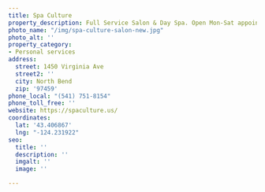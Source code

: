 ```yaml
---
title: Spa Culture
property_description: Full Service Salon & Day Spa. Open Mon-Sat appointments recommended.
photo_name: "/img/spa-culture-salon-new.jpg"
photo_alt: ''
property_category:
- Personal services
address:
  street: 1450 Virginia Ave
  street2: ''
  city: North Bend
  zip: '97459'
phone_local: "(541) 751-8154"
phone_toll_free: ''
website: https://spaculture.us/
coordinates:
  lat: '43.406867'
  lng: "-124.231922"
seo:
  title: ''
  description: ''
  imgalt: ''
  image: ''

---
```


